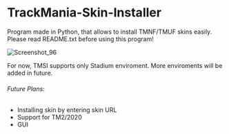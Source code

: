 # TrackMania-Skin-Installer
Program made in Python, that allows to install TMNF/TMUF skins easily.
Please read README.txt before using this program!

![Screenshot_96](https://user-images.githubusercontent.com/90275299/132482162-2bae879d-d88f-48da-a939-11c8bf9ef4ef.png)

For now, TMSI supports only Stadium enviroment. More enviroments will be added in future.

###### Future Plans:
- Installing skin by entering skin URL
- Support for TM2/2020
- GUI
